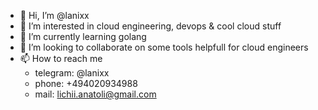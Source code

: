 - 👋 Hi, I’m @lanixx
- 👀 I’m interested in cloud engineering, devops & cool cloud stuff 
- 🌱 I’m currently learning golang
- 💞️ I’m looking to collaborate on some tools helpfull for cloud engineers
- 📫 How to reach me
  - telegram: @lanixx
  - phone: +494020934988
  - mail: lichii.anatoli@gmail.com

<!---
lanixx/lanixx is a ✨ special ✨ repository because its `README.md` (this file) appears on your GitHub profile.
You can click the Preview link to take a look at your changes.
--->
